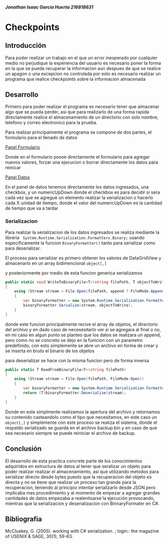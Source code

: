 ##### Jonathan Isaac Garcia Huerta 216818631
# Checkpoints

## Introducción
Para poder realizar un trabajo en el que un error inesperado por cualquier medio no perjudique la experiencia del usuario es necesario poner la forma en la que se pueda recuperar la informacion aun despues de que se realice un apagon o una excepcion no controlada por esto es necesario realizar un programa que realice checkpoints sobre la informacion almacenada

## Desarrollo

Primero para poder realizar el programa es necesario tener que almacenar algo que se pueda perder, asi que para realizarlo de una forma rapida directamente realice el almacenamiento de un directorio con solo nombre, telefono y correo electronico para la prueba.

Para realizar principalmente el programa se compone de dos partes, el formulario para el llenado de datos

[Panel Formulario](\assets\Formulario.png "Formulario")

Donde en el formulario posee directamente el formulario para agregar nuevos valores, forzar una ejecucion o borrar directamente los datos para reinicar

[Panel Datos](\assets\Datos.png?raw=true "Datos")

En el panel de datos tenemos directamente los datos ingresados, una checkbox, y un numericUpDown donde el checkbox es para decidir si sera cada vez que se agregue un elemento realizar la serializacion o hacerlo cada X unidad de tiempo, donde el valor del numericUpDown es la cantidad de tiempo que va a tardar

### Serializacion

Para realizar la serializacion de los datos ingresados se realiza mediante la libreria ` System.Runtime.Serialization.Formatters.Binary;`
usando especificamente la funcion `BinaryFormatter()` tanto para serializar como para deserializar.

El proceso para serializar es primero obtener los valores de DataGridView y almacenarlo en un array bidimencional `object[,]`

y posteriormente por medio de esta funcion generica serializamos
``` C#
public static void WriteToBinaryFile<T>(string filePath, T objectToWrite, bool append = false)
{
    using (Stream stream = File.Open(filePath, append ? FileMode.Append : FileMode.Create))
    {
        var binaryFormatter = new System.Runtime.Serialization.Formatters.Binary.BinaryFormatter();
        binaryFormatter.Serialize(stream, objectToWrite);
    }
}
```

donde este funcion principalmente recive el array de objetos, el directorio del archivo y en dado caso de necesesitarlo ver si se agregara al final o no, en mi caso en algun punto se planteo que los datos se realizara un append, pero como no se concreto se dejo en la funicion con un parametro predefinido, con esto simplemente se abre un archivo en forma de crear y se inserta en bruto el binario de los objetos

para deserializar se hace con la misma funcion pero de forma inversa

``` c#
public static T ReadFromBinaryFile<T>(string filePath)
{
    using (Stream stream = File.Open(filePath, FileMode.Open))
    {
        var binaryFormatter = new System.Runtime.Serialization.Formatters.Binary.BinaryFormatter();
        return (T)binaryFormatter.Deserialize(stream);
    }
}
```

Donde en este simplmente realizamos la apertura del archivo y retornamos su contenido casteandolo como el tipo que necesitamos, en este caso un `object[,]` y simplemente con este proceso se realiza el sistema, donde el respaldo serializado se guarda en el archivo backup.bin y en caso de que sea necesario siempre se puede reiniciar el archivo de backup.

## Conclusión
El desarrollo de esta practica concrete parte de los conocimientos adquiridos en estructura de datos al tener que seralizar un objeto para poder realizar realizar el almacenamiento, asi que utilizando metodos para serializar directo desde bytes puesto que la recuperacion del objeto es directa y no se tiene que realizar un proceso tan grande para la recuperacion, teniendo al principio intentar serializarlo desde JSON pero implicaba mas procedimiento y al momento de empezar a agregar grandes cantidades de datos empezaba a realentisarse la ejecución provocando, mientras que la serializacion y deserializacion con BinnaryFormater en C#.

## Bibliografia
McCluskey, G. (2005). working with C# serialization. ; login:: the magazine of USENIX & SAGE, 30(1), 59-63.